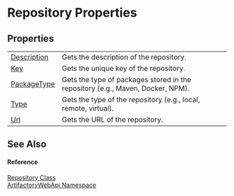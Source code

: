 # Repository Properties




## Properties
<table>
<tr>
<td><a href="39169ca3-b4ac-5ed3-55f5-3d4e5b39fc83">Description</a></td>
<td>Gets the description of the repository.</td></tr>
<tr>
<td><a href="7862cc36-68d8-6214-4b65-5944f233f1e2">Key</a></td>
<td>Gets the unique key of the repository.</td></tr>
<tr>
<td><a href="7ef5f497-3a7a-afb4-261e-a7e1f0ddb661">PackageType</a></td>
<td>Gets the type of packages stored in the repository (e.g., Maven, Docker, NPM).</td></tr>
<tr>
<td><a href="db746a13-eee9-5f4a-2328-84ad86c74a8e">Type</a></td>
<td>Gets the type of the repository (e.g., local, remote, virtual).</td></tr>
<tr>
<td><a href="395fc09c-fe90-ef40-6091-c37ed56ec2f7">Url</a></td>
<td>Gets the URL of the repository.</td></tr>
</table>

## See Also


#### Reference
<a href="107e4f78-4755-f6d1-1350-6a9f7d4bc1cf">Repository Class</a>  
<a href="75b20af6-7197-02a5-e38f-f7b15eac4732">ArtifactoryWebApi Namespace</a>  
